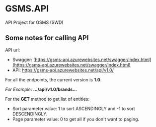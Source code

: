 # GSMS.API
API Project for GSMS (SWD)

## Some notes for calling API
API url: 
- Swagger: [https://gsms-api.azurewebsites.net/swagger/index.html](https://gsms-api.azurewebsites.net/swagger/index.html)
- API: https://gsms-api.azurewebsites.net/api/v1.0/

For all the endpoints, the current version is **1.0**.

_For Example_: **.../api/v1.0/brands...**

For the **GET** method to get list of entities:
- Sort parameter value: 1 to sort ASCENDINGLY and -1 to sort DESCENDINGLY.
- Page parameter value: 0 to get all if you don't want to paging.
